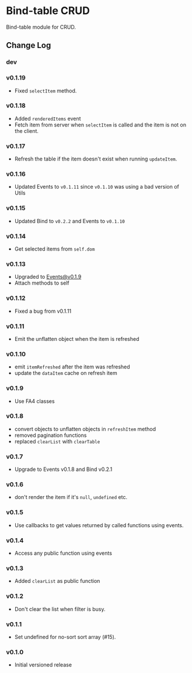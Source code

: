 Bind-table CRUD
===============

Bind-table module for CRUD.


## Change Log

### dev

### v0.1.19
 - Fixed `selectItem` method.

### v0.1.18
 - Added `renderedItems` event
 - Fetch item from server when `selectItem` is called and the item is not on the client.

### v0.1.17
 - Refresh the table if the item doesn't exist when running `updateItem`.

### v0.1.16
 - Updated Events to `v0.1.11` since `v0.1.10` was using a bad version of Utils

### v0.1.15
 - Updated Bind to `v0.2.2` and Events to `v0.1.10`

### v0.1.14
 - Get selected items from `self.dom`

### v0.1.13
 - Upgraded to Events@v0.1.9
 - Attach methods to self

### v0.1.12
 - Fixed a bug from v0.1.11

### v0.1.11
 - Emit the unflatten object when the item is refreshed

### v0.1.10
 - emit `itemRefreshed` after the item was refreshed
 - update the `dataItem` cache on refresh item

### v0.1.9
 - Use FA4 classes

### v0.1.8
 - convert objects to unflatten objects in `refreshItem` method
 - removed pagination functions
 - replaced `clearList` with `clearTable`

### v0.1.7
 - Upgrade to Events v0.1.8 and Bind v0.2.1

### v0.1.6
 - don't render the item if it's `null`, `undefined` etc.

### v0.1.5
 - Use callbacks to get values returned by called functions using events.

### v0.1.4
 - Access any public function using events

### v0.1.3
 - Added `clearList` as public function

### v0.1.2
 - Don't clear the list when filter is busy.

### v0.1.1
 - Set undefined for no-sort sort array (#15).

### v0.1.0
 - Initial versioned release

